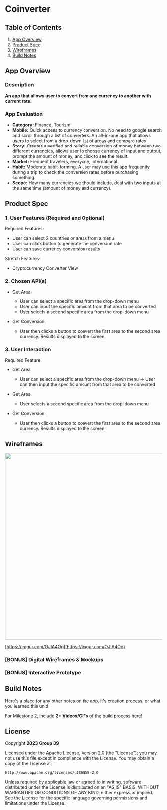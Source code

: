 # **Coinverter**

## Table of Contents

1. [App Overview](#App-Overview)
1. [Product Spec](#Product-Spec)
1. [Wireframes](#Wireframes)
1. [Build Notes](#Build-Notes)

## App Overview

### Description 

**An app that allows user to convert from one currency to another with current rate.**

### App Evaluation

<!-- Evaluation of your app across the following attributes -->

- **Category:** Finance, Tourism
- **Mobile:** Quick access to currency conversion. No need to google search and scroll through a list of converters. An all-in-one app that allows users to select from a drop-down list of areas and compare rates. 
- **Story:** Creates a verified and reliable conversion of money between two different currencies, allows user to choose currency of input and output, prompt the amount of money, and click to see the result.
- **Market:** Frequent travelers, everyone, international.
- **Habit:**  Moderate habit-forming. A user may use this app frequently during a trip to check the conversion rates before purchasing something. 
- **Scope:** How many currencies we should include, deal with two inputs at the same time (amount of money and currency).

## Product Spec

### 1. User Features (Required and Optional)

Required Features:

- User can select 2 countries or areas from a menu
- User can click button to generate the conversion rate
- User can save currency conversion results


Stretch Features:

- Cryptocurrency Converter View 


### 2. Chosen API(s)

- Get Area

    - User can select a specific area from the drop-down menu
  -  User can input the specific amount from that area to be converted
  - User selects a second specific area from the drop-down menu

- Get Conversion
  - User then clicks a button to convert the first area to the second area currency. Results displayed to the screen.

### 3. User Interaction

Required Feature

- Get Area
    -  User can select a specific area from the drop-down menu →  User can then input the specific amount from that area to be converted
  
- Get Area
    -  User selects a second specific area from the drop-down menu

 - Get Conversion
      - User then clicks a button to convert the first area to the second area currency. Results displayed to the screen.
  

## Wireframes

<!-- Add picture of your hand sketched wireframes in this section -->
<img src="https://imgur.com/OJIA4Oq" width=600>

[https://imgur.com/OJIA4Oq](https://imgur.com/OJIA4Oq)


### [BONUS] Digital Wireframes & Mockups

### [BONUS] Interactive Prototype

## Build Notes

Here's a place for any other notes on the app, it's creation 
process, or what you learned this unit!  

For Milestone 2, include **2+ Videos/GIFs** of the build process here!

## License

Copyright **2023** **Group 39**

Licensed under the Apache License, Version 2.0 (the "License");
you may not use this file except in compliance with the License.
You may obtain a copy of the License at

    http://www.apache.org/licenses/LICENSE-2.0

Unless required by applicable law or agreed to in writing, software
distributed under the License is distributed on an "AS IS" BASIS,
WITHOUT WARRANTIES OR CONDITIONS OF ANY KIND, either express or implied.
See the License for the specific language governing permissions and
limitations under the License.
